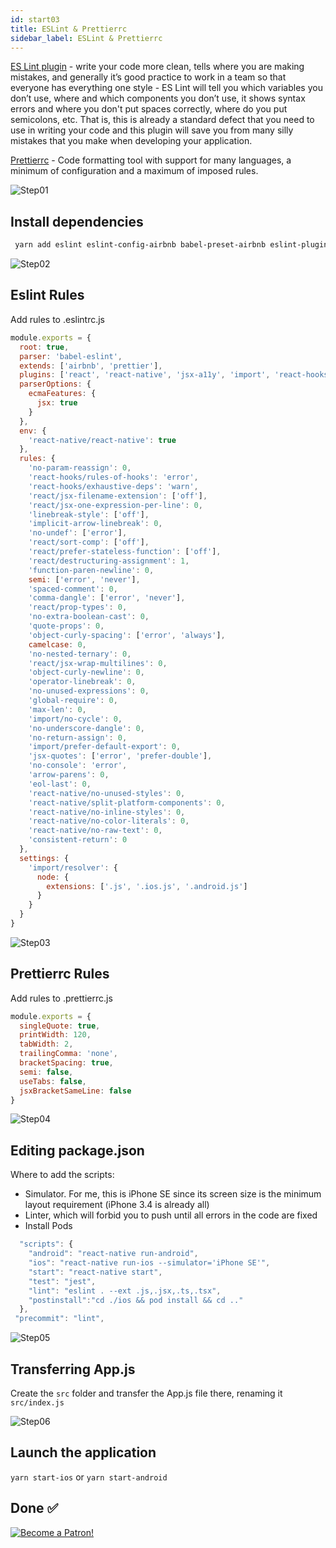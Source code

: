 ```yaml
---
id: start03
title: ESLint & Prettierrc
sidebar_label: ESLint & Prettierrc
---
```


[ES Lint plugin](https://eslint.org) - write your code more clean, tells where you are making mistakes, and generally it’s good practice to work in a team so that everyone has everything one style - ES Lint will tell you which variables you don’t use, where and which components you don’t use, it shows syntax errors and where you don't put spaces correctly, where do you put semicolons, etc. That is, this is already a standard defect that you need to use in writing your code and this plugin will save you from many silly mistakes that you make when developing your application.

[Prettierrc](https://prettier.io/) - Code formatting tool with support for many languages, a minimum of configuration and a maximum of imposed rules.

![Step01](/img/steps/01.png)

## Install dependencies

```bash
 yarn add eslint eslint-config-airbnb babel-preset-airbnb eslint-plugin-import eslint-plugin-jsx-a11y eslint-plugin-react eslint-watch babel-core babel-eslint babel-preset-react-native pre-commit prettier prettier-eslint eslint-plugin-prettier eslint-config-prettier eslint-plugin-react eslint-plugin-react-native eslint-plugin-react-hooks --dev
```

![Step02](/img/steps/02.png)

## Eslint Rules

Add rules to .eslintrc.js

```jsx
module.exports = {
  root: true,
  parser: 'babel-eslint',
  extends: ['airbnb', 'prettier'],
  plugins: ['react', 'react-native', 'jsx-a11y', 'import', 'react-hooks'],
  parserOptions: {
    ecmaFeatures: {
      jsx: true
    }
  },
  env: {
    'react-native/react-native': true
  },
  rules: {
    'no-param-reassign': 0,
    'react-hooks/rules-of-hooks': 'error',
    'react-hooks/exhaustive-deps': 'warn',
    'react/jsx-filename-extension': ['off'],
    'react/jsx-one-expression-per-line': 0,
    'linebreak-style': ['off'],
    'implicit-arrow-linebreak': 0,
    'no-undef': ['error'],
    'react/sort-comp': ['off'],
    'react/prefer-stateless-function': ['off'],
    'react/destructuring-assignment': 1,
    'function-paren-newline': 0,
    semi: ['error', 'never'],
    'spaced-comment': 0,
    'comma-dangle': ['error', 'never'],
    'react/prop-types': 0,
    'no-extra-boolean-cast': 0,
    'quote-props': 0,
    'object-curly-spacing': ['error', 'always'],
    camelcase: 0,
    'no-nested-ternary': 0,
    'react/jsx-wrap-multilines': 0,
    'object-curly-newline': 0,
    'operator-linebreak': 0,
    'no-unused-expressions': 0,
    'global-require': 0,
    'max-len': 0,
    'import/no-cycle': 0,
    'no-underscore-dangle': 0,
    'no-return-assign': 0,
    'import/prefer-default-export': 0,
    'jsx-quotes': ['error', 'prefer-double'],
    'no-console': 'error',
    'arrow-parens': 0,
    'eol-last': 0,
    'react-native/no-unused-styles': 0,
    'react-native/split-platform-components': 0,
    'react-native/no-inline-styles': 0,
    'react-native/no-color-literals': 0,
    'react-native/no-raw-text': 0,
    'consistent-return': 0
  },
  settings: {
    'import/resolver': {
      node: {
        extensions: ['.js', '.ios.js', '.android.js']
      }
    }
  }
}
```

![Step03](/img/steps/03.png)

## Prettierrc Rules

Add rules to .prettierrc.js

```jsx
module.exports = {
  singleQuote: true,
  printWidth: 120,
  tabWidth: 2,
  trailingComma: 'none',
  bracketSpacing: true,
  semi: false,
  useTabs: false,
  jsxBracketSameLine: false
}
```

![Step04](/img/steps/04.png)

## Editing package.json

Where to add the scripts:

- Simulator. For me, this is iPhone SE since its screen size is the minimum layout requirement (iPhone 3.4 is already all)
- Linter, which will forbid you to push until all errors in the code are fixed
- Install Pods

```jsx
  "scripts": {
    "android": "react-native run-android",
    "ios": "react-native run-ios --simulator='iPhone SE'",
    "start": "react-native start",
    "test": "jest",
    "lint": "eslint . --ext .js,.jsx,.ts,.tsx",
    "postinstall":"cd ./ios && pod install && cd .."
  },
 "precommit": "lint",
```

![Step05](/img/steps/05.png)

## Transferring App.js

Create the `src` folder and transfer the App.js file there, renaming it `src/index.js`

![Step06](/img/steps/06.png)

## Launch the application

`yarn start-ios` or `yarn start-android`

## Done ✅

[![Become a Patron!](/img/logo/patreon.png)](https://www.patreon.com/bePatron?u=34467235)
